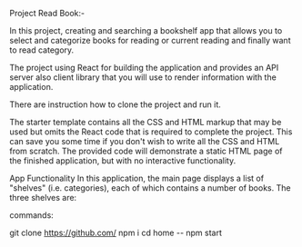 Project Read Book:-

In this project, creating and searching a bookshelf app that allows you to select and categorize books for reading or current reading and finally want to read category.

 The project  using React for building the application and provides an API server also client library that you will use to render information with the application.

There are instruction how to clone the project and run it.

The starter template contains all the CSS and HTML markup that may be used but omits the React code that is required to complete the project.
 This can save you some time if you don't wish to write all the CSS and HTML from scratch. The provided code will demonstrate a static HTML page of the finished application, but with no interactive functionality.

App Functionality In this application, the main page displays a list of "shelves" (i.e. categories), each of which contains a number of books. The three shelves are:

commands:

git clone  https://github.com/
npm i
cd home --
npm start

